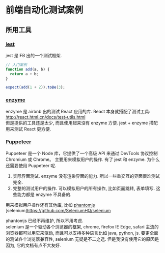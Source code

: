 # 前端自动化测试案例

## 所用工具

### [jest](https://jestjs.io/zh-Hans/)

jest 是 FB 出的一个测试框架.  
```js
// 入门案例
function add(a, b) {
  return a + b;
}

expect(add(1 + 2)).toBe(3);
```

### [enzyme](https://airbnb.io/enzyme/)

enzyme 是 airbnb 出的测试 React 应用的库. React 本身就搭配了测试工具: http://react.html.cn/docs/test-utils.html   
但是提供的工具还是太少, 而且使用起来没有 enzyme 方便. jest + enzyme 搭配用来测试 React 更方便.

### [Puppeteer](https://zhaoqize.github.io/puppeteer-api-zh_CN/#/)

Puppeteer 是一个 Node 库，它提供了一个高级 API 来通过 DevTools 协议控制 Chromium 或 Chrome。
主要用来模拟用户的操作. 有了 jest 和 enzyme. 为什么还需要使用 Puppeteer 呢.

1. 实际界面测试. enzyme 没有渲染界面的能力. 所以一些重交互的界面很难测试完全.
2. 完整的测试用户的操作. 可以模拟用户的所有操作, 比如页面跳转, 表单填写. 这些能力都是 enzyme 不具备的.

用来模拟用户操作还有其他库, 比如 [phantomjs](https://github.com/ariya/phantomjs) [selenium]https://github.com/SeleniumHQ/selenium 

phantomjs 已经不再维护, 所以不用考虑.  
selenium 是一个驱动各个浏览器的框架, chrome, firefox IE Edge, safari 主流的浏览器都可以用它来驱动, 而且可以支持多种语言比如 java, python, js.
要更全面的测试各个浏览器兼容性, selenium 无疑是不二之选. 但是我没有使用它的原因是因为, 它的文档有点不大友好.

